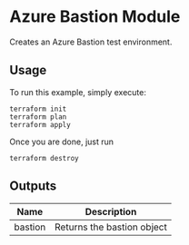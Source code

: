 # Azure Bastion Module

Creates an Azure Bastion test environment.

## Usage
To run this example, simply execute: 

```hcl
terraform init
terraform plan
terraform apply
```

Once you are done, just run 
```hcl
terraform destroy
```

## Outputs
| Name | Description |
| --   | -- |
| bastion | Returns the bastion object | 